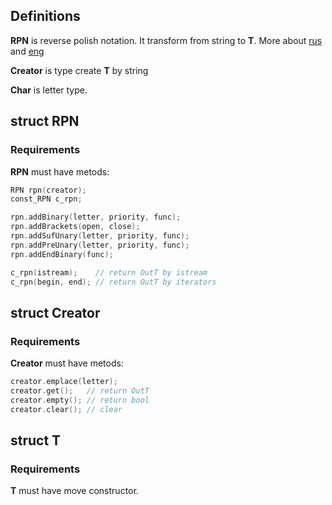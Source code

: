 ## Definitions

**RPN** is reverse polish notation.
It transform from string to **T**.
More about [rus](https://habr.com/ru/articles/596925/) and [eng](https://en.wikipedia.org/wiki/Reverse_Polish_notation)

**Creator** is type create **T** by string

**Char** is letter type.


## struct RPN
### Requirements

**RPN** must have metods:
```c++
RPN rpn(creator);
const_RPN c_rpn;

rpn.addBinary(letter, priority, func);
rpn.addBrackets(open, close);
rpn.addSufUnary(letter, priority, func);
rpn.addPreUnary(letter, priority, func);
rpn.addEndBinary(func);

c_rpn(istream);    // return OutT by istream
c_rpn(begin, end); // return OutT by iterators
```
## struct Creator
### Requirements

**Creator** must have metods:
```c++
creator.emplace(letter);
creator.get();   // return OutT
creator.empty(); // return bool
creator.clear(); // clear
```

## struct T
### Requirements

**T** must have move constructor.
